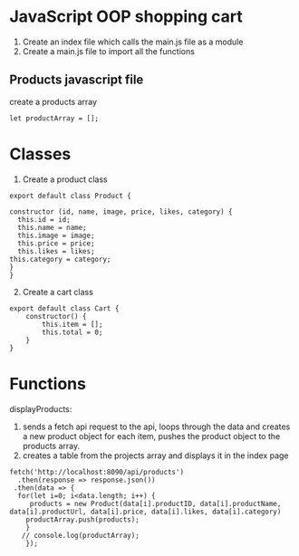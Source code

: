 JavaScript OOP shopping cart
=============================
1. Create an index file which calls the main.js file as a module
2. Create a main.js file to import all the functions

Products javascript file
-------------------------
create a products array

```
let productArray = [];
```

Classes
=======
1. Create a product class

```
export default class Product {

constructor (id, name, image, price, likes, category) {
  this.id = id;
  this.name = name;
  this.image = image;
  this.price = price;
  this.likes = likes;
this.category = category;
}
}
```

2. Create a cart class

```
export default class Cart {
    constructor() {
        this.item = [];
        this.total = 0;
    }
}
```

Functions
============
displayProducts:
1. sends a fetch api request to the api, loops through the data and creates a new product object for each item, pushes the 
product object to the products array.
2. creates a table from the projects array and displays it in the index page

```
fetch('http://localhost:8090/api/products')
  .then(response => response.json())
 .then(data => { 
  for(let i=0; i<data.length; i++) {
     products = new Product(data[i].productID, data[i].productName, data[i].productUrl, data[i].price, data[i].likes, data[i].category)
    productArray.push(products); 
    }
   // console.log(productArray); 
    });
 ```
